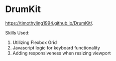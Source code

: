 # DrumKit

https://timothyling1994.github.io/DrumKit/.

Skills Used:

1) Utilizing Flexbox Grid
2) Javascript logic for keyboard functionality
3) Adding responsiveness when resizing viewport